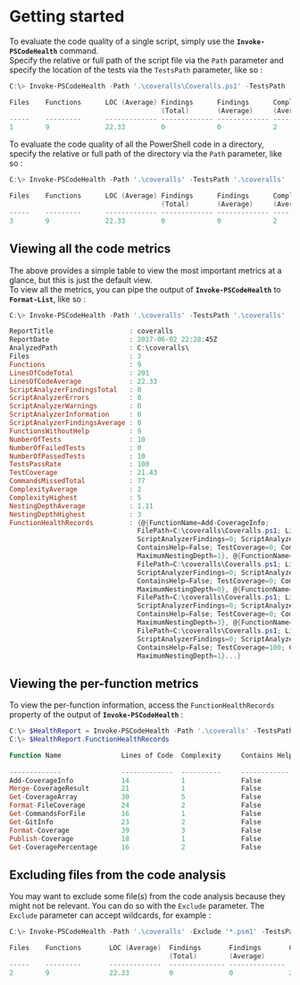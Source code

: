 # Getting started  

To evaluate the code quality of a single script, simply use the **`Invoke-PSCodeHealth`** command.  
Specify the relative or full path of the script file via the `Path` parameter and specify the location of the tests via the `TestsPath` parameter, like so :  

```powershell
C:\> Invoke-PSCodeHealth -Path '.\coveralls\Coveralls.ps1' -TestsPath '.\coveralls'

Files    Functions      LOC (Average) Findings      Findings      Complexity    Test Coverage
                                      (Total)       (Average)     (Average)
-----    ---------      ------------- ------------- ------------- ------------- -------------  
1        9              22.33         0             0             2             21.88 %
```  

To evaluate the code quality of all the PowerShell code in a directory, specify the relative or full path of the directory via the `Path` parameter, like so :  

```powershell
C:\> Invoke-PSCodeHealth -Path '.\coveralls' -TestsPath '.\coveralls'

Files    Functions      LOC (Average) Findings      Findings      Complexity    Test Coverage
                                      (Total)       (Average)     (Average)
-----    ---------      ------------- ------------- ------------- ------------- -------------  
3        9              22.33         0             0             2             21.43 %

```  
## Viewing all the code metrics  

The above provides a simple table to view the most important metrics at a glance, but this is just the default view.  
To view all the metrics, you can pipe the output of **`Invoke-PSCodeHealth`** to **`Format-List`**, like so :  

```powershell
C:\> Invoke-PSCodeHealth -Path '.\coveralls' -TestsPath '.\coveralls' | Format-List

ReportTitle                   : coveralls
ReportDate                    : 2017-06-02 22:28:45Z
AnalyzedPath                  : C:\coveralls\
Files                         : 3
Functions                     : 9
LinesOfCodeTotal              : 201
LinesOfCodeAverage            : 22.33
ScriptAnalyzerFindingsTotal   : 0
ScriptAnalyzerErrors          : 0
ScriptAnalyzerWarnings        : 0
ScriptAnalyzerInformation     : 0
ScriptAnalyzerFindingsAverage : 0
FunctionsWithoutHelp          : 9
NumberOfTests                 : 10
NumberOfFailedTests           : 0
NumberOfPassedTests           : 10
TestsPassRate                 : 100
TestCoverage                  : 21.43
CommandsMissedTotal           : 77
ComplexityAverage             : 2
ComplexityHighest             : 5
NestingDepthAverage           : 1.11
NestingDepthHighest           : 3
FunctionHealthRecords         : {@{FunctionName=Add-CoverageInfo;
                                FilePath=C:\coveralls\Coveralls.ps1; LinesOfCode=14;
                                ScriptAnalyzerFindings=0; ScriptAnalyzerResultDetails=;
                                ContainsHelp=False; TestCoverage=0; Complexity=1;
                                MaximumNestingDepth=1}, @{FunctionName=Merge-CoverageResult;
                                FilePath=C:\coveralls\Coveralls.ps1; LinesOfCode=21;
                                ScriptAnalyzerFindings=0; ScriptAnalyzerResultDetails=;
                                ContainsHelp=False; TestCoverage=0; Complexity=1;
                                MaximumNestingDepth=0}, @{FunctionName=Get-CoverageArray;
                                FilePath=C:\coveralls\Coveralls.ps1; LinesOfCode=30;
                                ScriptAnalyzerFindings=0; ScriptAnalyzerResultDetails=;
                                ContainsHelp=False; TestCoverage=0; Complexity=5;
                                MaximumNestingDepth=3}, @{FunctionName=Format-FileCoverage;
                                FilePath=C:\coveralls\Coveralls.ps1; LinesOfCode=24;
                                ScriptAnalyzerFindings=0; ScriptAnalyzerResultDetails=;
                                ContainsHelp=False; TestCoverage=100; Complexity=2;
                                MaximumNestingDepth=1}...}
```
## Viewing the per-function metrics  

To view the per-function information, access the `FunctionHealthRecords` property of the output of **`Invoke-PSCodeHealth`** :

```powershell
C:\> $HealthReport = Invoke-PSCodeHealth -Path '.\coveralls' -TestsPath '.\coveralls'
C:\> $HealthReport.FunctionHealthRecords

Function Name               Lines of Code  Complexity     Contains Help Test Coverage ScriptAnalyzer
                                                                                         Findings
-------------               -------------  ----------     ------------- ------------- -------------  
Add-CoverageInfo            14             1              False         0 %                 0
Merge-CoverageResult        21             1              False         0 %                 0
Get-CoverageArray           30             5              False         0 %                 0
Format-FileCoverage         24             2              False         100 %               0
Get-CommandsForFile         16             1              False         100 %               0
Get-GitInfo                 23             2              False         0 %                 0
Format-Coverage             39             3              False         0 %                 0
Publish-Coverage            18             1              False         0 %                 0
Get-CoveragePercentage      16             2              False         100 %               0

```
## Excluding files from the code analysis  

You may want to exclude some file(s) from the code analysis because they might not be relevant. You can do so with the `Exclude` parameter. The `Exclude` parameter can accept wildcards, for example :  

```powershell
C:\> Invoke-PSCodeHealth -Path '.\coveralls' -Exclude '*.psm1' -TestsPath '.\coveralls'

Files    Functions       LOC (Average)  Findings       Findings       Complexity     Test Coverage
                                        (Total)        (Average)      (Average)
-----    ---------       -------------  -------------- -------------- -------------- -------------
2        9               22.33          0              0              2              21.88 %  
```
